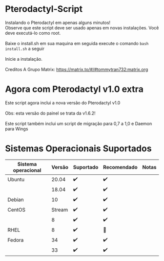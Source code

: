 # Pterodactyl-Script
Instalando o Pterodactyl em apenas alguns minutos! <br />
Observe que este script deve ser usado apenas em novas instalações. Você deve executá-lo como root. <br />
<br />
Baixe o install.sh em sua maquina em seguida execute o comando `bash install.sh` a seguir <br />
<br /> 
Inicie a instalação. <br />
<br />
Creditos A Grupo Matrix: https://matrix.to/#/#tommytran732:matrix.org
<br />
# Agora com Pterodactyl v1.0 extra
Este script agora inclui a nova versão do Pterodactyl v1.0 <br/> 
<br/>
Obs: esta versão do painel se trata da v1.6.2! <br />
<br>
Este script também inclui um script de migração para 0,7 a 1,0 e Daemon para Wings
<br />
# Sistemas Operacionais Suportados
| Sistema operacional  | Versão  | Suportado            | Recomendado        | Notas                                |
| -----------------    | ------- | -------------------- | ------------------ | ------------------------------------ |
| Ubuntu               | 20.04   | :heavy_check_mark:   | :heavy_check_mark: |                                      |
|                      | 18.04   | :heavy_check_mark:   | :heavy_check_mark: |                                      |
| Debian               | 10      | :heavy_check_mark:   | :heavy_check_mark: |                                      |
| CentOS               | Stream  | :heavy_check_mark:   | :heavy_check_mark: |                                      |
|                      | 8       | :heavy_check_mark:   | :heavy_check_mark: |                                      |
| RHEL                 | 8       | :heavy_check_mark:   | :red_circle:       |                                      |
| Fedora               | 34      | :heavy_check_mark:   | :heavy_check_mark: |                                      |
|                      | 33      | :heavy_check_mark:   | :heavy_check_mark: |                                      |
